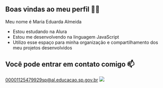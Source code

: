 ## Boas vindas ao meu perfil 💙💙

Meu nome é Maria Eduarda Almeida

- Estou estudando na Alura
- Estou me desenvolvendo na linguagem JavaScript
- Utilizo esse espaço para minha organização e compartilhamento dos meu projetos desenvolvidos

## Você pode entrar em contato comigo 📫

00001125479929sp@al.educacao.sp.gov.br
![](https://media1.tenor.com/m/-qBsG1HwR4oAAAAC/cat-dance-dancing-cat.gif)
